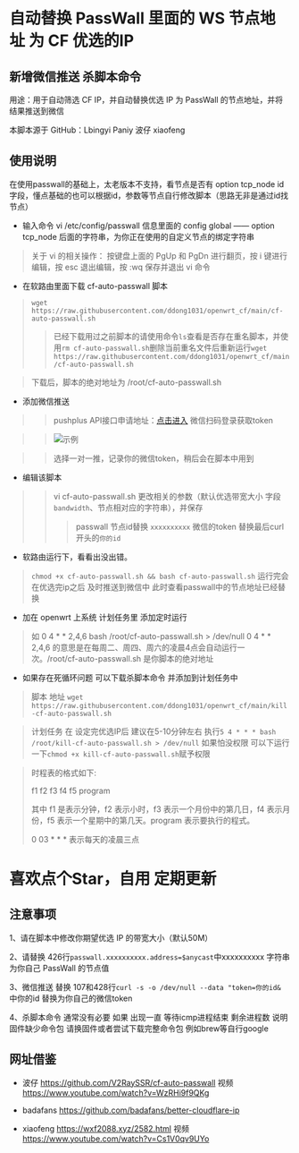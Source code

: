 # 自动替换 PassWall 里面的 WS 节点地址 为 CF 优选的IP
## 新增微信推送 杀脚本命令


用途：用于自动筛选 CF IP，并自动替换优选 IP 为 PassWall 的节点地址，并将结果推送到微信

本脚本源于 GitHub：Lbingyi Paniy 波仔 xiaofeng

## 使用说明

在使用passwall的基础上，太老版本不支持，看节点是否有 option tcp_node id字段，懂点基础的也可以根据id，参数等节点自行修改脚本（思路无非是通过id找节点）

* 输入命令 vi /etc/config/passwall 信息里面的 config global —— option tcp_node 后面的字符串，为你正在使用的自定义节点的绑定字符串 

> 关于 vi 的相关操作：
按键盘上面的 PgUp 和 PgDn 进行翻页，按 i 键进行编辑，按 esc 退出编辑，按 :wq 保存并退出 vi 命令

* 在软路由里面下载 cf-auto-passwall 脚本

> ``wget https://raw.githubusercontent.com/ddong1031/openwrt_cf/main/cf-auto-passwall.sh``
>> 已经下载用过之前脚本的请使用命令``ls``查看是否存在重名脚本，并使用``rm cf-auto-passwall.sh``删除当前重名文件后重新运行``wget https://raw.githubusercontent.com/ddong1031/openwrt_cf/main/cf-auto-passwall.sh``

> 下载后，脚本的绝对地址为 /root/cf-auto-passwall.sh

* 添加微信推送

>> pushplus API接口申请地址：[点击进入](https://pushplus.hxtrip.com) 微信扫码登录获取token

>> ![示例](https://wxf2088.xyz/wp-content/uploads/2021/02/1612271787-3f6482561574dfa.jpg)

>> 选择一对一推，记录你的微信token，稍后会在脚本中用到

* 编辑该脚本

>> vi cf-auto-passwall.sh
>> 更改相关的参数（默认优选带宽大小 字段 ``bandwidth``、节点相对应的字符串），并保存
>>> passwall 节点id替换 ``xxxxxxxxxx`` 微信的token 替换最后curl开头的``你的id``


* 软路由运行下，看看出没出错。

> ``chmod +x cf-auto-passwall.sh && bash cf-auto-passwall.sh``
> 运行完会在优选完ip之后 及时推送到微信中 此时查看passwall中的节点地址已经替换

* 加在 openwrt 上系统 计划任务里 添加定时运行

> 如 0 4 * * 2,4,6 bash /root/cf-auto-passwall.sh > /dev/null
> 0 4 * * 2,4,6 的意思是在每周二、周四、周六的凌晨4点会自动运行一次。/root/cf-auto-passwall.sh 是你脚本的绝对地址

* 如果存在死循环问题 可以下载杀脚本命令 并添加到计划任务中

> 脚本 地址 ``wget https://raw.githubusercontent.com/ddong1031/openwrt_cf/main/kill-cf-auto-passwall.sh``

> 计划任务 在 设定完优选IP后 建议在5-10分钟左右 执行``5 4 * * * bash /root/kill-cf-auto-passwall.sh > /dev/null`` 如果怕没权限 可以下运行一下``chmod +x kill-cf-auto-passwall.sh``赋予权限

> 时程表的格式如下:
> 
> f1 f2 f3 f4 f5 program
> 
> 其中 f1 是表示分钟，f2 表示小时，f3 表示一个月份中的第几日，f4 表示月份，f5 表示一个星期中的第几天。program 表示要执行的程式。
>
> 0 03 * * * 表示每天的凌晨三点


# 喜欢点个Star，自用 定期更新

## 注意事项

1、请在脚本中修改你期望优选 IP 的带宽大小（默认50M）

2、请替换 426行``passwall.xxxxxxxxxx.address=$anycast``中xxxxxxxxxx 字符串为你自己 PassWall 的节点值

3、微信推送 替换 107和428行``curl -s -o /dev/null --data "token=你的id&`` 中你的id 替换为你自己的微信token

4、杀脚本命令 通常没有必要 如果 出现一直 等待icmp进程结束 剩余进程数 说明固件缺少命令包 请换固件或者尝试下载完整命令包 例如brew等自行google

## 网址借鉴 

* 波仔 https://github.com/V2RaySSR/cf-auto-passwall 视频 https://www.youtube.com/watch?v=WzRHi9f9QKg

* badafans https://github.com/badafans/better-cloudflare-ip

* xiaofeng https://wxf2088.xyz/2582.html 视频 https://www.youtube.com/watch?v=Cs1V0qv9UYo
